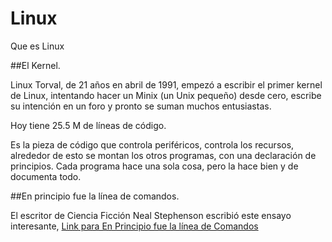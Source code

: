 # Linux
Que es Linux

##El Kernel.

Linux Torval, de  21 años en abril de 1991, empezó a escribir el primer kernel de Linux, intentando hacer un Minix (un Unix pequeño) desde cero, escribe su intención en un foro y pronto se suman muchos entusiastas.  

Hoy tiene 25.5 M de líneas de código.

Es la pieza de código que controla periféricos, controla los recursos, alrededor de esto se montan los otros programas, con una declaración de principios.  Cada programa hace una sola cosa, pero la hace bien y de documenta todo.

##En principio fue la línea de comandos.

El escritor de Ciencia Ficción Neal Stephenson escribió este ensayo interesante, 
[Link para En Principio fue la línea de Comandos](https://www.holaebook.com/book/neal-stephenson-en-el-principio-fue-la-linea-de-comandos.html)
